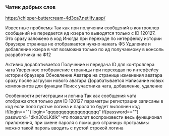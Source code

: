 ### Чатик добрых слов
  https://chipper-buttercream-4d3ca7.netlify.app/

Известные проблемы
    Так как при получении сообщений в контроллер сообщений не передается ид юзера то выводятся только с ID 120127. Это сразу заложено в код
    Иногда при переходе по интерфейсу истории браузера страница не отображается нужно нажать Ф5
    Удаление и добавление юзера в чат возможна только по ид получаемому в консоль разработчика на Ф12

Активно дорабатывается
  Получение и передача ID для контроллера чата
  Уверенное отображение страницы при переходах по интерфейсу истории браузера
  Обновление Аватара на странице изменения аватара сразу после загрузки нового аватара
Дорабатывается
  Написание новых компонентов для функции Поиск участника чата, добавление, удаление

Особенности регистрации и логина
Так как сообщения чата отображаются только для ID 120127 параметры регистрации записаны в код если поля пустые логина и пароля то будет выполнен код
if(login=="")
login="qqqqqqqqqqqqqqqqqqq"
if(password=="")
password="dkn30oLKdlk"
что позволит воспроизвести весь функционал приложения, при смене пароля с помощью страницы программы можно такой пароль вводить с пустой строкой логина
